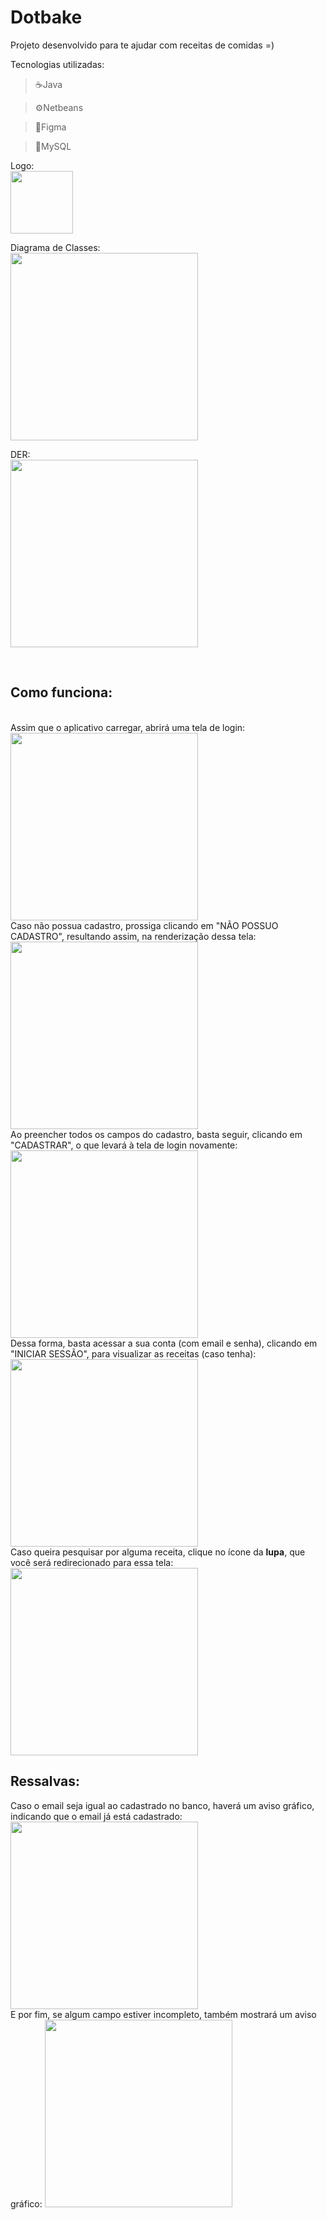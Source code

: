 <h1>Dotbake</h1>

Projeto desenvolvido para te ajudar com receitas de comidas =)

Tecnologias utilizadas:
>☕Java

>⚙️Netbeans

>📐Figma

>🐬MySQL

Logo:
<br />
<img src="https://github.com/GustavoYM01/DotBake-InProgress/blob/main/Assets/logo.png" width="auto" height="100px"> 
 
 Diagrama de Classes:
 <br />
 <img src="https://github.com/GustavoYM01/DotBake-InProgress/blob/main/Assets/diagrama_de_classes.png" width="auto" height="300px"> 

DER:
<br />
<img src="https://github.com/GustavoYM01/DotBake-InProgress/blob/main/Assets/der_bd.png" width="auto" height="300px">

<br />
<h2>Como funciona:</h2>
<br />
Assim que o aplicativo carregar, abrirá uma tela de login:
<img src="https://github.com/GustavoYM01/DotBake-InProgress/blob/main/Assets/login-dotbake.png" width="auto" height="300px">
<br />
Caso não possua cadastro, prossiga clicando em "NÃO POSSUO CADASTRO", resultando assim, na renderização dessa tela:
<br />
<img src="https://github.com/GustavoYM01/DotBake-InProgress/blob/main/Assets/cadastro-dotbake.png" width="auto" height="300px">
<br />
Ao preencher todos os campos do cadastro, basta seguir, clicando em "CADASTRAR", o que levará à tela de login novamente:
<img src="https://github.com/GustavoYM01/DotBake-InProgress/blob/main/Assets/login-dotbake.png" width="auto" height="300px">
<br />
Dessa forma, basta acessar a sua conta (com email e senha), clicando em "INICIAR SESSÃO", para visualizar as receitas (caso tenha):
<img src="https://github.com/GustavoYM01/DotBake-InProgress/blob/main/Assets/receitas-dotbake.png" width="auto" height="300px">
<br />
Caso queira pesquisar por alguma receita, clique no ícone da <strong>lupa</strong>, que você será redirecionado para essa tela:
<img src="https://github.com/GustavoYM01/DotBake-InProgress/blob/main/Assets/pesquisa_receitas-dotbake.png" width="auto" height="300px">
<br />

<h2>Ressalvas:</h2>
Caso o email seja igual ao cadastrado no banco, haverá um aviso gráfico, indicando que o email já está cadastrado:
<img src="https://github.com/GustavoYM01/DotBake-InProgress/blob/main/Assets/email_ja_cadastrado-dotbake.png" width="auto" height="300px">
<br />
E por fim, se algum campo estiver incompleto, também mostrará um aviso gráfico:
<img src="https://github.com/GustavoYM01/DotBake-InProgress/blob/main/Assets/campo_incompleto-dotbake.png" width="auto" height="300px">
